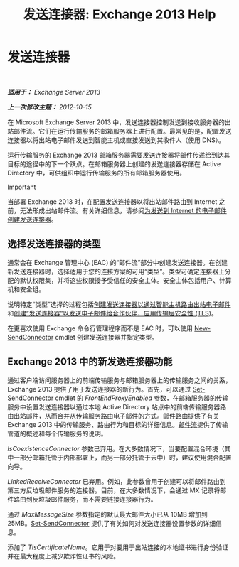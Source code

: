 ﻿---
title: '发送连接器: Exchange 2013 Help'
TOCTitle: 发送连接器
ms:assetid: 6aa19a12-c7b2-4eac-a8dc-9a4d26919ac5
ms:mtpsurl: https://technet.microsoft.com/zh-cn/library/Aa998662(v=EXCHG.150)
ms:contentKeyID: 50490761
ms.date: 01/11/2018
mtps_version: v=EXCHG.150
ms.translationtype: HT
---

# 发送连接器

 

_**适用于：** Exchange Server 2013_

_**上一次修改主题：** 2012-10-15_

在 Microsoft Exchange Server 2013 中，发送连接器控制发送到接收服务器的出站邮件流。它们在运行传输服务的邮箱服务器上进行配置。最常见的是，配置发送连接器以将出站电子邮件发送到智能主机或直接发送到其收件人（使用 DNS）。

运行传输服务的 Exchange 2013 邮箱服务器需要发送连接器将邮件传递给到达其目标的途径中的下一个跃点。在邮箱服务器上创建的发送连接器存储在 Active Directory 中，可供组织中运行传输服务的所有邮箱服务器使用。

> [!IMPORTANT]  
> 当部署 Exchange 2013 时，在配置发送连接器以将出站邮件路由到 Internet 之前，无法形成出站邮件流。有关详细信息，请参阅<a href="create-a-send-connector-for-email-sent-to-the-internet-exchange-2013-help.md">为发送到 Internet 的电子邮件创建发送连接器</a>。


## 选择发送连接器的类型

通常会在 Exchange 管理中心 (EAC) 的“邮件流”部分中创建发送连接器。在创建新发送连接器时，选择适用于您的连接方案的可用“类型”。类型可确定连接器上分配的默认权限集，并将这些权限授予受信任的安全主体。安全主体包括用户、计算机和安全组。

说明特定“类型”选择的过程包括[创建发送连接器以通过智能主机路由出站电子邮件](create-a-send-connector-to-route-outbound-email-through-a-smart-host-exchange-2013-help.md)和[创建“发送连接器”以发送电子邮件给合作伙伴，应用传输层安全性 (TLS)](create-a-send-connector-to-send-email-to-a-partner-with-transport-layer-security-tls-applied-exchange-2013-help.md)。

在更喜欢使用 Exchange 命令行管理程序而不是 EAC 时，可以使用 [New-SendConnector](https://technet.microsoft.com/zh-cn/library/aa998936\(v=exchg.150\)) cmdlet 创建发送连接器并指定类型。

## Exchange 2013 中的新发送连接器功能

通过客户端访问服务器上的前端传输服务与邮箱服务器上的传输服务之间的关系，Exchange 2013 提供了用于发送连接器的新行为。首先，可以通过 [Set-SendConnector](https://technet.microsoft.com/zh-cn/library/aa998294\(v=exchg.150\)) cmdlet 的 *FrontEndProxyEnabled* 参数，在邮箱服务器的传输服务中设置发送连接器以通过本地 Active Directory 站点中的前端传输服务器路由出站邮件，从而合并从传输服务路由电子邮件的方式。[邮件路由](mail-routing-exchange-2013-help.md)提供了有关 Exchange 2013 中的传输服务、路由行为和目标的详细信息。[邮件流](mail-flow-exchange-2013-help.md)提供了传输管道的概述和每个传输服务的说明。

*IsCoexistenceConnector* 参数已弃用。在大多数情况下，当要配置混合环境（其中一部分邮箱托管于内部部署上，而另一部分托管于云中）时，建议使用混合配置向导。

*LinkedReceiveConnector* 已弃用。例如，此参数曾用于创建可以将邮件路由到第三方反垃圾邮件服务的连接器。目前，在大多数情况下，会通过 MX 记录将邮件路由到反垃圾邮件服务，而不需要链接连接器行为。

通过 *MaxMessageSize* 参数指定的默认最大邮件大小已从 10MB 增加到 25MB。[Set-SendConnector](https://technet.microsoft.com/zh-cn/library/aa998294\(v=exchg.150\)) 提供了有关如何对发送连接器设置参数的详细信息。

添加了 *TlsCertificateName*。它用于对要用于出站连接的本地证书进行身份验证并在最大程度上减少欺诈性证书的风险。

